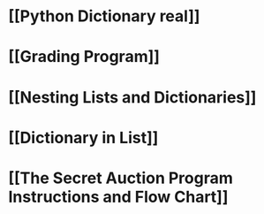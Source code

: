 # [[Python Dictionary real]]
# [[Grading Program]]
# [[Nesting Lists and Dictionaries]]
# [[Dictionary in List]]
# [[The Secret Auction Program Instructions and Flow Chart]]
